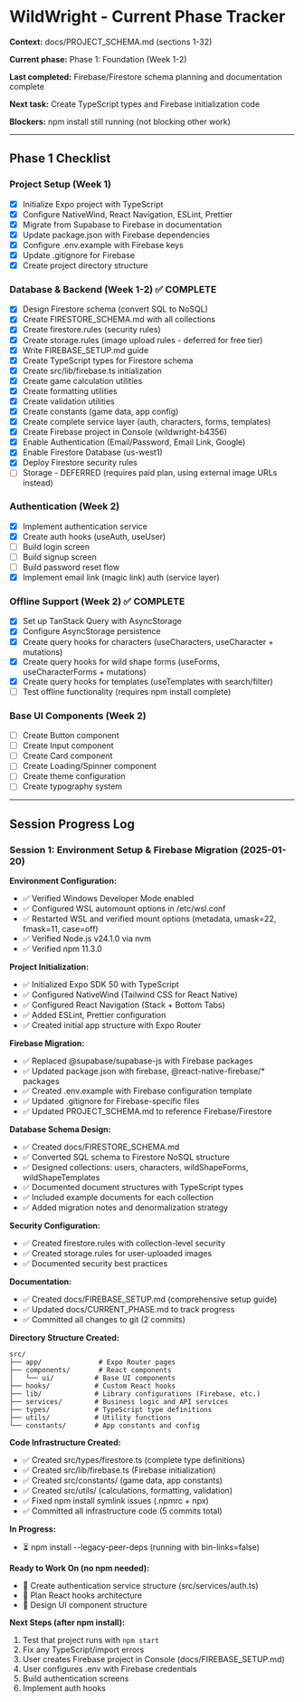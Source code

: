 # WildWright - Current Phase Tracker

**Context:** docs/PROJECT_SCHEMA.md (sections 1-32)

**Current phase:** Phase 1: Foundation (Week 1-2)

**Last completed:** Firebase/Firestore schema planning and documentation complete

**Next task:** Create TypeScript types and Firebase initialization code

**Blockers:** npm install still running (not blocking other work)

---

## Phase 1 Checklist

### Project Setup (Week 1)
- [x] Initialize Expo project with TypeScript
- [x] Configure NativeWind, React Navigation, ESLint, Prettier
- [x] Migrate from Supabase to Firebase in documentation
- [x] Update package.json with Firebase dependencies
- [x] Configure .env.example with Firebase keys
- [x] Update .gitignore for Firebase
- [x] Create project directory structure

### Database & Backend (Week 1-2) ✅ COMPLETE
- [x] Design Firestore schema (convert SQL to NoSQL)
- [x] Create FIRESTORE_SCHEMA.md with all collections
- [x] Create firestore.rules (security rules)
- [x] Create storage.rules (image upload rules - deferred for free tier)
- [x] Write FIREBASE_SETUP.md guide
- [x] Create TypeScript types for Firestore schema
- [x] Create src/lib/firebase.ts initialization
- [x] Create game calculation utilities
- [x] Create formatting utilities
- [x] Create validation utilities
- [x] Create constants (game data, app config)
- [x] Create complete service layer (auth, characters, forms, templates)
- [x] Create Firebase project in Console (wildwright-b4356)
- [x] Enable Authentication (Email/Password, Email Link, Google)
- [x] Enable Firestore Database (us-west1)
- [x] Deploy Firestore security rules
- [ ] Storage - DEFERRED (requires paid plan, using external image URLs instead)

### Authentication (Week 2)
- [x] Implement authentication service
- [x] Create auth hooks (useAuth, useUser)
- [ ] Build login screen
- [ ] Build signup screen
- [ ] Build password reset flow
- [x] Implement email link (magic link) auth (service layer)

### Offline Support (Week 2) ✅ COMPLETE
- [x] Set up TanStack Query with AsyncStorage
- [x] Configure AsyncStorage persistence
- [x] Create query hooks for characters (useCharacters, useCharacter + mutations)
- [x] Create query hooks for wild shape forms (useForms, useCharacterForms + mutations)
- [x] Create query hooks for templates (useTemplates with search/filter)
- [ ] Test offline functionality (requires npm install complete)

### Base UI Components (Week 2)
- [ ] Create Button component
- [ ] Create Input component
- [ ] Create Card component
- [ ] Create Loading/Spinner component
- [ ] Create theme configuration
- [ ] Create typography system

---

## Session Progress Log

### Session 1: Environment Setup & Firebase Migration (2025-01-20)

**Environment Configuration:**
- ✅ Verified Windows Developer Mode enabled
- ✅ Configured WSL automount options in /etc/wsl.conf
- ✅ Restarted WSL and verified mount options (metadata, umask=22, fmask=11, case=off)
- ✅ Verified Node.js v24.1.0 via nvm
- ✅ Verified npm 11.3.0

**Project Initialization:**
- ✅ Initialized Expo SDK 50 with TypeScript
- ✅ Configured NativeWind (Tailwind CSS for React Native)
- ✅ Configured React Navigation (Stack + Bottom Tabs)
- ✅ Added ESLint, Prettier configuration
- ✅ Created initial app structure with Expo Router

**Firebase Migration:**
- ✅ Replaced @supabase/supabase-js with Firebase packages
- ✅ Updated package.json with firebase, @react-native-firebase/* packages
- ✅ Created .env.example with Firebase configuration template
- ✅ Updated .gitignore for Firebase-specific files
- ✅ Updated PROJECT_SCHEMA.md to reference Firebase/Firestore

**Database Schema Design:**
- ✅ Created docs/FIRESTORE_SCHEMA.md
- ✅ Converted SQL schema to Firestore NoSQL structure
- ✅ Designed collections: users, characters, wildShapeForms, wildShapeTemplates
- ✅ Documented document structures with TypeScript types
- ✅ Included example documents for each collection
- ✅ Added migration notes and denormalization strategy

**Security Configuration:**
- ✅ Created firestore.rules with collection-level security
- ✅ Created storage.rules for user-uploaded images
- ✅ Documented security best practices

**Documentation:**
- ✅ Created docs/FIREBASE_SETUP.md (comprehensive setup guide)
- ✅ Updated docs/CURRENT_PHASE.md to track progress
- ✅ Committed all changes to git (2 commits)

**Directory Structure Created:**
```
src/
├── app/              # Expo Router pages
├── components/       # React components
│   └── ui/          # Base UI components
├── hooks/           # Custom React hooks
├── lib/             # Library configurations (Firebase, etc.)
├── services/        # Business logic and API services
├── types/           # TypeScript type definitions
├── utils/           # Utility functions
└── constants/       # App constants and config
```

**Code Infrastructure Created:**
- ✅ Created src/types/firestore.ts (complete type definitions)
- ✅ Created src/lib/firebase.ts (Firebase initialization)
- ✅ Created src/constants/ (game data, app constants)
- ✅ Created src/utils/ (calculations, formatting, validation)
- ✅ Fixed npm install symlink issues (.npmrc + npx)
- ✅ Committed all infrastructure code (5 commits total)

**In Progress:**
- ⏳ npm install --legacy-peer-deps (running with bin-links=false)

**Ready to Work On (no npm needed):**
- 📝 Create authentication service structure (src/services/auth.ts)
- 📝 Plan React hooks architecture
- 📝 Design UI component structure

**Next Steps (after npm install):**
1. Test that project runs with `npm start`
2. Fix any TypeScript/import errors
3. User creates Firebase project in Console (docs/FIREBASE_SETUP.md)
4. User configures .env with Firebase credentials
5. Build authentication screens
6. Implement auth hooks
